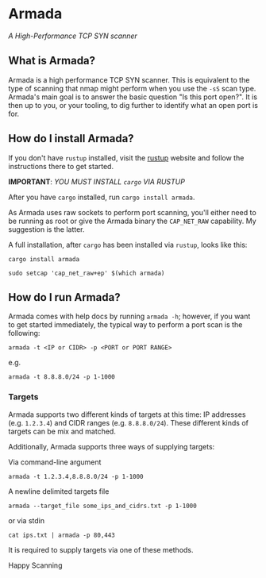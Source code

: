 # Armada
*A High-Performance TCP SYN scanner*

## What is Armada?
Armada is a high performance TCP SYN scanner. This is equivalent to the type of scanning that nmap might perform when you use the `-sS` scan type. Armada's main goal is to answer the basic question "Is this port open?". It is then up to you, or your tooling, to dig further to identify what an open port is for. 

## How do I install Armada?
If you don't have `rustup` installed, visit the [rustup](https://rustup.rs) website and follow the instructions there to get started.

**IMPORTANT**: *YOU MUST INSTALL `cargo` VIA RUSTUP*

After you have `cargo` installed, run `cargo install armada`.

As Armada uses raw sockets to perform port scanning, you'll either need to be running as root or give the Armada binary the `CAP_NET_RAW` capability. My suggestion is the latter.

A full installation, after `cargo` has been installed via `rustup`, looks like this:

```
cargo install armada

sudo setcap 'cap_net_raw+ep' $(which armada)
```

## How do I run Armada?
Armada comes with help docs by running `armada -h`; however, if you want to get started immediately, the typical way to perform a port scan is the following:

```
armada -t <IP or CIDR> -p <PORT or PORT RANGE>
```

e.g.

```
armada -t 8.8.8.0/24 -p 1-1000
```

### Targets
Armada supports two different kinds of targets at this time: IP addresses (e.g. `1.2.3.4`) and CIDR ranges (e.g. `8.8.8.0/24`). These different kinds of targets can be mix and matched.

Additionally, Armada supports three ways of supplying targets:

Via command-line argument
```
armada -t 1.2.3.4,8.8.8.0/24 -p 1-1000
```

A newline delimited targets file
```
armada --target_file some_ips_and_cidrs.txt -p 1-1000
```

or via stdin
```
cat ips.txt | armada -p 80,443
```

It is required to supply targets via one of these methods.

Happy Scanning
